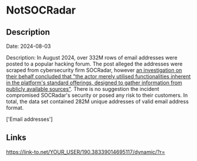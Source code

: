 # NotSOCRadar

## Description

Date: 2024-08-03

Description:
In August 2024, over 332M rows of email addresses were posted to a popular hacking forum. The post alleged the addresses were scraped from cybersecurity firm SOCRadar, however <a href="https://socradar.io/socradars-response-to-the-usdods-claim-of-scraping-330-million-emails/" target="_blank" rel="noopener">an investigation on their behalf concluded that &quot;the actor merely utilised functionalities inherent in the platform's standard offerings, designed to gather information from publicly available sources&quot;</a>. There is no suggestion the incident compromised SOCRadar's security or posed any risk to their customers. In total, the data set contained 282M unique addresses of valid email address format.


['Email addresses']

## Links

https://link-to.net/YOUR_USER/190.38339014695117/dynamic/?r=